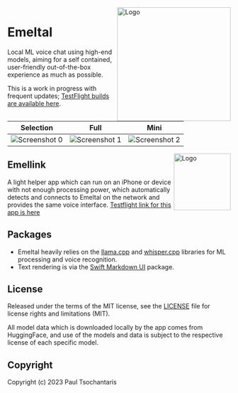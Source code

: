 <img src="https://ptsochantaris.github.io/trailer/EmeltalLogo.webp" alt="Logo" width=256 align="right">

Emeltal
====

Local ML voice chat using high-end models, aiming for a self contained, user-friendly out-of-the-box experience as much as possible.

This is a work in progress with frequent updates; [TestFlight builds are available here](https://testflight.apple.com/join/NTIomxyk).

|Selection|Full|Mini|
|---------|----|----|
|<img src="https://ptsochantaris.github.io/trailer/EmeltalScreenshot0.png" alt="Screenshot 0">|<img src="https://ptsochantaris.github.io/trailer/EmeltalScreenshot1.png" alt="Screenshot 1">|<img src="https://ptsochantaris.github.io/trailer/EmeltalScreenshot2.png" alt="Screenshot 2">|

<img src="https://ptsochantaris.github.io/trailer/EmellinkScreenshot.webp" alt="Logo" width=128 align="right">

## Emellink

A light helper app which can run on an iPhone or device with not enough processing power, which automatically detects and connects to Emeltal on the network and provides the same voice interface. [Testflight link for this app is here](https://testflight.apple.com/join/s0EYVO5P)

## Packages
- Emeltal heavily relies on the [llama.cpp](https://github.com/ggerganov/llama.cpp) and [whisper.cpp](https://github.com/ggerganov/whisper.cpp) libraries for ML processing and voice recognition.
- Text rendering is via the [Swift Markdown UI](https://github.com/gonzalezreal/swift-markdown-ui) package.

## License

Released under the terms of the MIT license, see the [LICENSE](LICENSE.txt) file for license rights and limitations (MIT).

All model data which is downloaded locally by the app comes from HuggingFace, and use of the models and data is subject to the respective license of each specific model.

## Copyright

Copyright (c) 2023 Paul Tsochantaris
